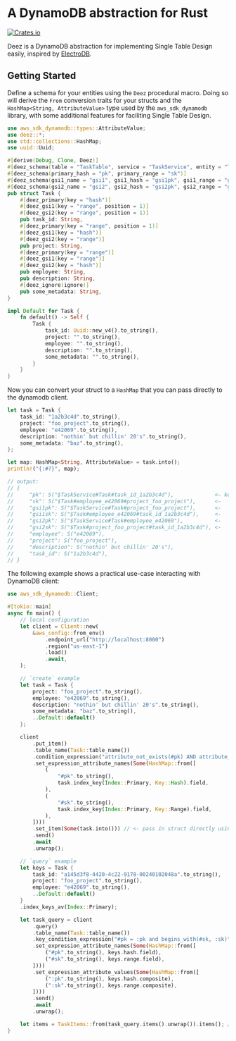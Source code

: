 A DynamoDB abstraction for Rust
==========================================================
[![Crates.io](https://img.shields.io/crates/v/deez.svg)](https://crates.io/crates/deez)

Deez is a DynamoDB abstraction for implementing Single Table Design easily,
inspired by [ElectroDB](https://github.com/tywalch/electrodb).

## Getting Started

Define a schema for your entities using the `Deez` procedural macro. Doing so
will derive the `From` conversion traits for your structs and the
`HashMap<String, AttributeValue>` type used by the `aws_sdk_dynamodb` library,
with some additional features for faciliting Single Table Design.

```rust
use aws_sdk_dynamodb::types::AttributeValue;
use deez::*;
use std::collections::HashMap;
use uuid::Uuid;

#[derive(Debug, Clone, Deez)]
#[deez_schema(table = "TaskTable", service = "TaskService", entity = "Task")]
#[deez_schema(primary_hash = "pk", primary_range = "sk")]
#[deez_schema(gsi1_name = "gsi1", gsi1_hash = "gsi1pk", gsi1_range = "gsi1sk")]
#[deez_schema(gsi2_name = "gsi2", gsi2_hash = "gsi2pk", gsi2_range = "gsi2sk")]
pub struct Task {
    #[deez_primary(key = "hash")]
    #[deez_gsi1(key = "range", position = 1)]
    #[deez_gsi2(key = "range", position = 1)]
    pub task_id: String,
    #[deez_primary(key = "range", position = 1)]
    #[deez_gsi1(key = "hash")]
    #[deez_gsi2(key = "range")]
    pub project: String,
    #[deez_primary(key = "range")]
    #[deez_gsi1(key = "range")]
    #[deez_gsi2(key = "hash")]
    pub employee: String,
    pub description: String,
    #[deez_ignore(ignore)]
    pub some_metadata: String,
}

impl Default for Task {
    fn default() -> Self {
        Task {
            task_id: Uuid::new_v4().to_string(),
            project: "".to_string(),
            employee: "".to_string(),
            description: "".to_string(),
            some_metadata: "".to_string(),
        }
    }
}
```

Now you can convert your struct to a `HashMap` that you can pass directly to the
dynamodb client.

```rust
let task = Task {
    task_id: "1a2b3c4d".to_string(),
    project: "foo_project".to_string(),
    employee: "e42069".to_string(),
    description: "nothin' but chillin' 20's".to_string(),
    some_metadata: "baz".to_string(),
};

let map: HashMap<String, AttributeValue> = task.into();
println!("{:#?}", map);

// output:
// {
//     "pk": S("$TaskService#Task#task_id_1a2b3c4d"),             <- keys generated based on schema
//     "sk": S("$Task#employee_e42069#project_foo_project"),      <-
//     "gsi1pk": S("$TaskService#Task#project_foo_project"),      <-
//     "gsi1sk": S("$Task#employee_e42069#task_id_1a2b3c4d"),     <-
//     "gsi2pk": S("$TaskService#Task#employee_e42069"),          <-
//     "gsi2sk": S("$Task#project_foo_project#task_id_1a2b3c4d"), <-
//     "employee": S("e42069"),
//     "project": S("foo_project"),
//     "description": S("nothin' but chillin' 20's"),
//     "task_id": S("1a2b3c4d"),
// }
```

The following example shows a practical use-case interacting with DynamoDB
client:

```rust
use aws_sdk_dynamodb::Client;

#[tokio::main]
async fn main() {
    // local configuration
    let client = Client::new(
        &aws_config::from_env()
            .endpoint_url("http://localhost:8000")
            .region("us-east-1")
            .load()
            .await,
    );

    // `create` example
    let task = Task {
        project: "foo_project".to_string(),
        employee: "e42069".to_string(),
        description: "nothin' but chillin' 20's".to_string(),
        some_metadata: "baz".to_string(),
        ..Default::default()
    };

    client
        .put_item()
        .table_name(Task::table_name())
        .condition_expression("attribute_not_exists(#pk) AND attribute_not_exists(#sk)")
        .set_expression_attribute_names(Some(HashMap::from([
            (
                "#pk".to_string(),
                task.index_key(Index::Primary, Key::Hash).field,
            ),
            (
                "#sk".to_string(),
                task.index_key(Index::Primary, Key::Range).field,
            ),
        ])))
        .set_item(Some(task.into())) // <- pass in struct directly using .into()
        .send()
        .await
        .unwrap();

    // `query` example
    let keys = Task {
        task_id: "a145d3f8-4420-4c22-9178-00240102048a".to_string(),
        project: "foo_project".to_string(),
        employee: "e42069".to_string(),
        ..Default::default()
    }
    .index_keys_av(Index::Primary);

    let task_query = client
        .query()
        .table_name(Task::table_name())
        .key_condition_expression("#pk = :pk and begins_with(#sk, :sk)")
        .set_expression_attribute_names(Some(HashMap::from([
            ("#pk".to_string(), keys.hash.field),
            ("#sk".to_string(), keys.range.field),
        ])))
        .set_expression_attribute_values(Some(HashMap::from([
            (":pk".to_string(), keys.hash.composite),
            (":sk".to_string(), keys.range.composite),
        ])))
        .send()
        .await
        .unwrap();

    let items = TaskItems::from(task_query.items().unwrap()).items(); // returns `Vec<Task>`
}
```

<!-- Read the full docs on [docs.rs](https://docs.rs/deez/0.1.0/deez/struct.Deez.html) -->
